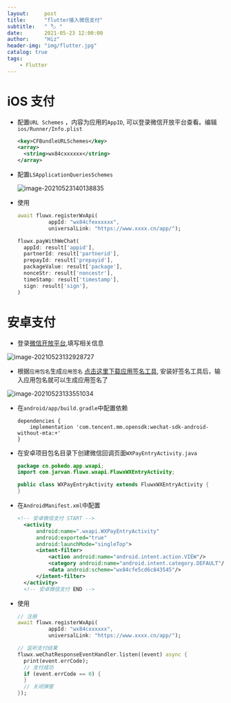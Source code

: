 ```yaml
---
layout:     post
title:      "flutter接入微信支付"
subtitle:   " 🏷 "
date:       2021-05-23 12:00:00
author:     "Hiz"
header-img: "img/flutter.jpg"
catalog: true
tags:
    - Flutter
---
```


# iOS 支付

* 配置`URL Schemes` ，内容为应用的`AppID`, 可以登录微信开放平台查看。编辑`ios/Runner/Info.plist`

  ```xml
  <key>CFBundleURLSchemes</key>
  <array>
    <string>wx84cxxxxxx</string>
  </array>
  ```

* 配置`LSApplicationQueriesSchemes`

  ![image-20210523140138835](https://gitee.com/inkkk0516/typora/raw/master/image-20210523140138835.png)

* 使用

  ```dart
  await fluwx.registerWxApi(
            appId: "wx84cfexxxxxx",
            universalLink: "https://www.xxxx.cn/app/");
  
  fluwx.payWithWeChat(
    appId: result['appid'],
    partnerId: result['partnerid'],
    prepayId: result['prepayid'],
    packageValue: result['package'],
    nonceStr: result['noncestr'],
    timeStamp: result['timestamp'],
    sign: result['sign'],
  )
  ```

  

# 安卓支付

* 登录[微信开放平台](https://open.weixin.qq.com/cgi-bin/index?t=home/index&lang=zh_CN&token=f3443bb5b660c02dbbc86fb324adce3239e5ab22),填写相关信息

![image-20210523132928727](https://gitee.com/inkkk0516/typora/raw/master/image-20210523132928727.png)

* 根据`应用包名`生成`应用签名` [点击这里下载应用签名工具](https://developers.weixin.qq.com/doc/oplatform/Downloads/Android_Resource.html), 安装好签名工具后，输入应用包名就可以生成应用签名了

![image-20210523133551034](https://gitee.com/inkkk0516/typora/raw/master/image-20210523133551034.png)

* 在`android/app/build.gradle`中配置依赖

  ```shell
  dependencies {
      implementation 'com.tencent.mm.opensdk:wechat-sdk-android-without-mta:+'
  }
  ```

* 在安卓项目包名目录下创建微信回调页面`WXPayEntryActivity.java`

  ```java
  package cn.pokedo.app.wxapi;
  import com.jarvan.fluwx.wxapi.FluwxWXEntryActivity;
  
  public class WXPayEntryActivity extends FluwxWXEntryActivity {
  }
  ```

* 在`AndroidManifest.xml`中配置

  ```xml
  <!-- 安卓微信支付 START -->
    <activity
        android:name=".wxapi.WXPayEntryActivity"
        android:exported="true"
        android:launchMode="singleTop">
        <intent-filter>
            <action android:name="android.intent.action.VIEW"/>
            <category android:name="android.intent.category.DEFAULT"/>
            <data android:scheme="wx84cfe5cd6c843545"/>
        </intent-filter>
    </activity>
    <!-- 安卓微信支付 END -->
  ```

* 使用

  ```dart
  // 注册
  await fluwx.registerWxApi(
            appId: "wx84cxxxxxx",
            universalLink: "https://www.xxxx.cn/app/");
  
  // 监听支付结果
  fluwx.weChatResponseEventHandler.listen((event) async {
    print(event.errCode);
  	// 支付成功  
    if (event.errCode == 0) {
    }
    // 关闭弹窗
  });
  ```

  